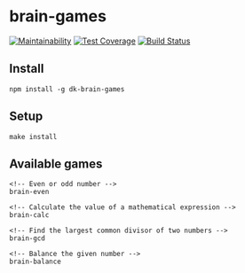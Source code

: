 # brain-games

[![Maintainability](https://api.codeclimate.com/v1/badges/de492b306fa2834a0280/maintainability)](https://codeclimate.com/github/DimaKabanov/project-lvl1-s256/maintainability)
[![Test Coverage](https://api.codeclimate.com/v1/badges/de492b306fa2834a0280/test_coverage)](https://codeclimate.com/github/DimaKabanov/project-lvl1-s256/test_coverage)
[![Build Status](https://travis-ci.org/DimaKabanov/project-lvl1-s256.svg?branch=master)](https://travis-ci.org/DimaKabanov/project-lvl1-s256)

## Install

```console
npm install -g dk-brain-games
```

## Setup

```console
make install
```

## Available games

```console
<!-- Even or odd number -->
brain-even

<!-- Сalculate the value of a mathematical expression -->
brain-calc

<!-- Find the largest common divisor of two numbers -->
brain-gcd

<!-- Balance the given number -->
brain-balance
```